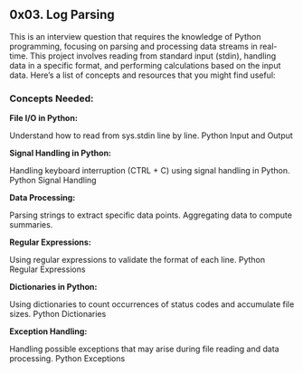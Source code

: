 ## 0x03. Log Parsing

This is an interview question that requires the knowledge of Python programming,
focusing on parsing and processing data streams in real-time. This project involves 
reading from standard input (stdin), handling data in a specific format, and performing 
calculations based on the input data. Here’s a list of concepts and resources that you
might find useful:

### Concepts Needed:
**File I/O in Python:**

Understand how to read from sys.stdin line by line.
Python Input and Output

**Signal Handling in Python:**

Handling keyboard interruption (CTRL + C) using signal handling in Python.
Python Signal Handling

**Data Processing:**

Parsing strings to extract specific data points.
Aggregating data to compute summaries.

**Regular Expressions:**

Using regular expressions to validate the format of each line.
Python Regular Expressions

**Dictionaries in Python:**

Using dictionaries to count occurrences of status codes and accumulate file sizes.
Python Dictionaries

**Exception Handling:**

Handling possible exceptions that may arise during file reading and data processing.
Python Exceptions
